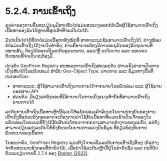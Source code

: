 # 5.2.4. ການເຂົ້າເຖິງ

ຄຸນຄ່າຂອງການຂື້ນທະບຽນພູມິສາດທົ່ວໄປແມ່ນສະແດງອອກກໍຕໍ່ເມື່ອຜູ້ໃຊ້ສາມາດເຂົ້າເຖິງເນື້ອຫາຂອງມັນໄດ້ຫຼາຍທີ່ສຸດເທົ່າທີ່ຈະເປັນໄປໄດ້.

ມັນກໍເປັນໄປໄດ້ທີ່ວ່າບໍ່ແມ່ນເນື້ອຫາທັງໝົດທີ່ ສາທາລະນະຊົນສາມາດເຂົ້າເຖິງໄດ້, ຢ່າງໜ້ອຍກໍບໍ່ແມ່ນເຂົ້າເຖິງໄດ້ງ່າຍໃນທຳອິດ, ກ່າວຄືອາດຈະຕ້ອງມີການອະນຸມັດຂອງລັດຖະບານທີ່ເໝາະສົມ, ຕ້ອງໄດ້ຮອດເຖິງລະດັບຄຸນນະພາບ, ແລະ/ຫຼື ນະໂຍບາຍ ແລະ ຂອບເຂດກົດໝາຍທີ່ຈໍາເປັນຈະຕ້ອງມີ.

ປະຈຸບັນ GeoPrism Registry ສະໜອງການເຂົ້າເຖິງສອງລະດັບ (ກ່າວເຖິງວ່າວ່າເປັນການເບິ່ງເຫັນໄດ້ໃນແພັດຟອມ) ສໍາລັບ Geo-Object Type, ລາຍການ ແລະ ຂໍ້ມູນທາງພື້ນທີ່ປະກອບດ້ວຍ:

* ສາທາລະນະ: ຜູ້ໃຊ້ສາມາດເຂົ້າເຖິງລາຍການໄດ້ຈາກພາຍໃນແພັດຟອມ ແລະ ຜູ້ໃຊ້ພາຍນອກຜ່ານ API
* ສ່ວນຕົວ: ມີພຽງແຕ່ອົງກອນທີ່ມີອຳນາດໃນການເບິ່ງແຍງເທົ່ານັ້ນທີ່ສາມາດເຂົ້າເຖິງລາຍການໄດ້

ລະດັບການເຂົ້າເຖິງເນື້ອຫາເຫຼົ່ານີ້ຊ່ວຍໃຫ້ແພັດຟອມເຄົາລົບນະໂຍບາຍປະຈຸບັນຂອງການເຂົ້າເຖິງທີ່ແຕ່ລະອົງກອນອາດຈະຕ້ອງການນໍາໃຊ້ກັບເນື້ອຫາທີ່ພວກເຂົາເປັນເຈົ້າຂອງໃນແພັດຟອມໃນຂະນະທີ່ຍັງໄດ້ຮັບຜົນປະໂຫຍດຈາກຄວາມສາມາດທຳງານຂອງລະບົບ, ແຕ່ຍັງສາມາດປ່ຽນແປງລະດັບໃຫ້ກົງກັບນະໂຍບາຍການແບ່ງປັນຂໍ້ມູນ ທີ່ກ່ຽວຂ້ອງກັບການພັດທະນາຂອງເນື້ອຫາ.

ໃນອະນາຄົດ, GeoPrism Registry ແມ່ນຕັ້ງໃຈຈະເພີ່ມລະດັບການເຂົ້າເຖິງອື່ນໆ (ຕົວຢ່າງ ຈໍາກັດສະເພາະອົງກອນທີ່ກຳນົດໄວ້), ເພື່ອນໍາໃຊ້ລະດັບເຫຼົ່ານີ້ຢູ່ໃນລໍາດັບຊັ້ນ ແລະ ປະຕິບັດກົດລະບຽບຈາກຂໍ້ 2.7.4 ຂອງ [Ebener (2022)](https://healthgeolab.net/DOCUMENTS/Guidance\_Common\_Geo-registry\_Ve2.pdf).
